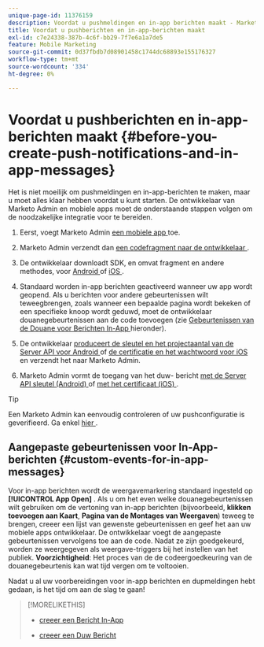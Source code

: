```yaml
---
unique-page-id: 11376159
description: Voordat u pushmeldingen en in-app berichten maakt - Marketo Docs - Productdocumentatie
title: Voordat u pushberichten en in-app-berichten maakt
exl-id: c7e24338-387b-4c6f-bb29-7f7e6a1a7de5
feature: Mobile Marketing
source-git-commit: 0d37fbdb7d08901458c1744dc68893e155176327
workflow-type: tm+mt
source-wordcount: '334'
ht-degree: 0%

---
```


# Voordat u pushberichten en in-app-berichten maakt {#before-you-create-push-notifications-and-in-app-messages}

Het is niet moeilijk om pushmeldingen en in-app-berichten te maken, maar u moet alles klaar hebben voordat u kunt starten. De ontwikkelaar van Marketo Admin en mobiele apps moet de onderstaande stappen volgen om de noodzakelijke integratie voor te bereiden.

1. Eerst, voegt Marketo Admin [ een mobiele app ](/help/marketo/product-docs/mobile-marketing/admin/add-a-mobile-app.md) toe.

1. Marketo Admin verzendt dan [ een codefragment naar de ontwikkelaar ](/help/marketo/product-docs/mobile-marketing/admin/send-sdk-code-to-a-developer.md).

1. De ontwikkelaar downloadt SDK, en omvat fragment en andere methodes, voor [ Android ](https://experienceleague.adobe.com/nl/docs/marketo-developer/marketo/mobile/installation#how-to-install-marketo-sdk-on-android) of [ iOS ](https://experienceleague.adobe.com/nl/docs/marketo-developer/marketo/mobile/installation#how-to-install-marketo-sdk-on-ios).

1. Standaard worden in-app berichten geactiveerd wanneer uw app wordt geopend. Als u berichten voor andere gebeurtenissen wilt teweegbrengen, zoals wanneer een bepaalde pagina wordt bekeken of een specifieke knoop wordt geduwd, moet de ontwikkelaar douanegebeurtenissen aan de code toevoegen (zie [ Gebeurtenissen van de Douane voor Berichten In-App ](#CustomEvents) hieronder).

1. De ontwikkelaar [ produceert de sleutel en het projectaantal van de Server API voor Android ](https://experienceleague.adobe.com/nl/docs/marketo-developer/marketo/mobile/installation#how-to-install-marketo-sdk-on-android) of [ de certificatie en het wachtwoord voor iOS ](https://experienceleague.adobe.com/nl/docs/marketo-developer/marketo/mobile/installation#install-marketo-sdk-on-ios) en verzendt het naar Marketo Admin.

1. Marketo Admin vormt de toegang van het duw- bericht [ met de Server API sleutel (Android) ](/help/marketo/product-docs/mobile-marketing/admin/configure-mobile-app-android-push-access.md) of [ met het certificaat (iOS) ](/help/marketo/product-docs/mobile-marketing/admin/configure-mobile-app-ios-push-access.md).

>[!TIP]
>
>Een Marketo Admin kan eenvoudig controleren of uw pushconfiguratie is geverifieerd. Ga enkel [ hier ](/help/marketo/product-docs/mobile-marketing/admin/verify-push-configuration.md).

## Aangepaste gebeurtenissen voor In-App-berichten {#custom-events-for-in-app-messages}

Voor in-app berichten wordt de weergavemarkering standaard ingesteld op **[!UICONTROL App Open]** . Als u om het even welke douanegebeurtenissen wilt gebruiken om de vertoning van in-app berichten (bijvoorbeeld, **klikken toevoegen aan Kaart**, **Pagina van de Montages van Weergaven**) teweeg te brengen, creeer een lijst van gewenste gebeurtenissen en geef het aan uw mobiele apps ontwikkelaar. De ontwikkelaar voegt de aangepaste gebeurtenissen vervolgens toe aan de code. Nadat ze zijn goedgekeurd, worden ze weergegeven als weergave-triggers bij het instellen van het publiek. **Voorzichtigheid**: Het proces van de de codeergoedkeuring van de douanegebeurtenis kan wat tijd vergen om te voltooien.

Nadat u al uw voorbereidingen voor in-app berichten en dupmeldingen hebt gedaan, is het tijd om aan de slag te gaan!

>[!MORELIKETHIS]
>
>* [ creeer een Bericht In-App ](/help/marketo/product-docs/mobile-marketing/in-app-messages/creating-in-app-messages/create-an-in-app-message.md)
>
>* [ creeer een Duw Bericht ](/help/marketo/product-docs/mobile-marketing/push-notifications/create-a-push-notification.md)
